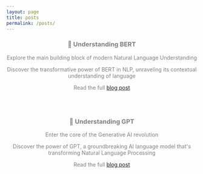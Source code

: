 ```yaml
---
layout: page
title: posts
permalink: /posts/
---
```



<center><h3><span style="color:grey">📝 Understanding BERT</span></h3></center>
<center><p><span style="color:grey">Explore the main building block of modern Natural Language Understanding</span></p></center>
<center><p><span style="color:grey">Discover the transformative power of BERT in NLP, unraveling its contextual understanding of language</span></p></center>
<center><p><span style="color:grey">Read the full <a href="https://francesco-russo-githubber.github.io/osiria/post_bert/">blog post</a></span></p></center>

<br>
<br>

<center><h3><span style="color:grey">📝 Understanding GPT</span></h3></center>
<center><p><span style="color:grey">Enter the core of the Generative AI revolution</span></p></center>
<center><p><span style="color:grey">Discover the power of GPT, a groundbreaking AI language model that's transforming Natural Language Processing</span></p></center>
<center><p><span style="color:grey">Read the full <a href="https://francesco-russo-githubber.github.io/osiria/post_gpt/">blog post</a></span></p></center>
